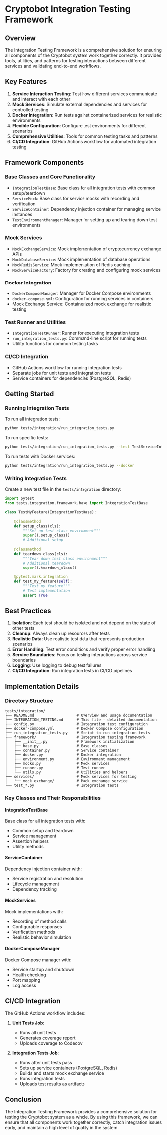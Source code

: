 # Cryptobot Integration Testing Framework

## Overview

The Integration Testing Framework is a comprehensive solution for ensuring all components of the Cryptobot system work together correctly. It provides tools, utilities, and patterns for testing interactions between different services and validating end-to-end workflows.

## Key Features

1. **Service Interaction Testing**: Test how different services communicate and interact with each other
2. **Mock Services**: Simulate external dependencies and services for controlled testing
3. **Docker Integration**: Run tests against containerized services for realistic environments
4. **Flexible Configuration**: Configure test environments for different scenarios
5. **Comprehensive Utilities**: Tools for common testing tasks and patterns
6. **CI/CD Integration**: GitHub Actions workflow for automated integration testing

## Framework Components

### Base Classes and Core Functionality

- `IntegrationTestBase`: Base class for all integration tests with common setup/teardown
- `ServiceMock`: Base class for service mocks with recording and verification
- `ServiceContainer`: Dependency injection container for managing service instances
- `TestEnvironmentManager`: Manager for setting up and tearing down test environments

### Mock Services

- `MockExchangeService`: Mock implementation of cryptocurrency exchange APIs
- `MockDatabaseService`: Mock implementation of database operations
- `MockRedisService`: Mock implementation of Redis caching
- `MockServiceFactory`: Factory for creating and configuring mock services

### Docker Integration

- `DockerComposeManager`: Manager for Docker Compose environments
- `docker-compose.yml`: Configuration for running services in containers
- Mock Exchange Service: Containerized mock exchange for realistic testing

### Test Runner and Utilities

- `IntegrationTestRunner`: Runner for executing integration tests
- `run_integration_tests.py`: Command-line script for running tests
- Utility functions for common testing tasks

### CI/CD Integration

- GitHub Actions workflow for running integration tests
- Separate jobs for unit tests and integration tests
- Service containers for dependencies (PostgreSQL, Redis)

## Getting Started

### Running Integration Tests

To run all integration tests:

```bash
python tests/integration/run_integration_tests.py
```

To run specific tests:

```bash
python tests/integration/run_integration_tests.py --test TestServiceIntegration
```

To run tests with Docker services:

```bash
python tests/integration/run_integration_tests.py --docker
```

### Writing Integration Tests

Create a new test file in the `tests/integration` directory:

```python
import pytest
from tests.integration.framework.base import IntegrationTestBase

class TestMyFeature(IntegrationTestBase):
    
    @classmethod
    def setup_class(cls):
        """Set up test class environment"""
        super().setup_class()
        # Additional setup
    
    @classmethod
    def teardown_class(cls):
        """Tear down test class environment"""
        # Additional teardown
        super().teardown_class()
    
    @pytest.mark.integration
    def test_my_feature(self):
        """Test my feature"""
        # Test implementation
        assert True
```

## Best Practices

1. **Isolation**: Each test should be isolated and not depend on the state of other tests
2. **Cleanup**: Always clean up resources after tests
3. **Realistic Data**: Use realistic test data that represents production scenarios
4. **Error Handling**: Test error conditions and verify proper error handling
5. **Service Boundaries**: Focus on testing interactions across service boundaries
6. **Logging**: Use logging to debug test failures
7. **CI/CD Integration**: Run integration tests in CI/CD pipelines

## Implementation Details

### Directory Structure

```
tests/integration/
├── README.md                   # Overview and usage documentation
├── INTEGRATION_TESTING.md      # This file - detailed documentation
├── config.py                   # Integration test configuration
├── docker-compose.yml          # Docker Compose configuration
├── run_integration_tests.py    # Script to run integration tests
├── framework/                  # Integration testing framework
│   ├── __init__.py             # Framework initialization
│   ├── base.py                 # Base classes
│   ├── container.py            # Service container
│   ├── docker.py               # Docker integration
│   ├── environment.py          # Environment management
│   ├── mocks.py                # Mock services
│   ├── runner.py               # Test runner
│   └── utils.py                # Utilities and helpers
├── services/                   # Mock services for testing
│   └── mock_exchange/          # Mock exchange service
└── test_*.py                   # Integration tests
```

### Key Classes and Their Responsibilities

#### IntegrationTestBase

Base class for all integration tests with:
- Common setup and teardown
- Service management
- Assertion helpers
- Utility methods

#### ServiceContainer

Dependency injection container with:
- Service registration and resolution
- Lifecycle management
- Dependency tracking

#### MockServices

Mock implementations with:
- Recording of method calls
- Configurable responses
- Verification methods
- Realistic behavior simulation

#### DockerComposeManager

Docker Compose manager with:
- Service startup and shutdown
- Health checking
- Port mapping
- Log access

## CI/CD Integration

The GitHub Actions workflow includes:

1. **Unit Tests Job**:
   - Runs all unit tests
   - Generates coverage report
   - Uploads coverage to Codecov

2. **Integration Tests Job**:
   - Runs after unit tests pass
   - Sets up service containers (PostgreSQL, Redis)
   - Builds and starts mock exchange service
   - Runs integration tests
   - Uploads test results as artifacts

## Conclusion

The Integration Testing Framework provides a comprehensive solution for testing the Cryptobot system as a whole. By using this framework, we can ensure that all components work together correctly, catch integration issues early, and maintain a high level of quality in the system.